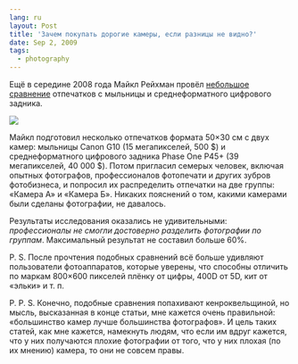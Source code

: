 ```yaml
---
lang: ru
layout: Post
title: 'Зачем покупать дорогие камеры, если разницы не видно?'
date: Sep 2, 2009
tags:
  - photography
---
```


Ещё в середине 2008 года Майкл Рейхман провёл [небольшое сравнение](http://www.luminous-landscape.com/reviews/kidding.shtml "You’ve Got to be Kidding!") отпечатков с мыльницы и среднеформатного цифрового задника.

![](/images/blog/reichmann-screen.jpg)

Майкл подготовил несколько отпечатков формата 50×30 см с двух камер: мыльницы Canon G10 (15 мегапикселей, 500 $) и среднеформатного цифрового задника Phase One P45+ (39 мегапикселей, 40 000 $). Потом пригласил семерых человек, включая опытных фотографов, профессионалов фотопечати и других зубров фотобизнеса, и попросил их распределить отпечатки на две группы: «Камера А» и «Камера Б». Никаких пояснений о том, какими камерами были сделаны фотографии, не давалось.

Результаты исследования оказались не удивительными: _профессионалы не смогли достоверно разделить фотографии по группам_. Максимальный результат не составил больше 60%.

P. S. После прочтения подобных сравнений всё больше удивляют пользователи фотоаппаратов, которые уверены, что способны отличить по маркам 800×600 пикселей плёнку от цифры, 400D от 5D, кит от «эльки» и т. п.

P. P. S. Конечно, подобные сравнения попахивают кенроквельщиной, но мысль, высказанная в конце статьи, мне кажется очень правильной: «большинство камер лучше большинства фотографов». И цель таких статей, как мне кажется, намекнуть людям, что если им вдруг кажется, что у них получаются плохие фотографии от того, что у них плохая (по их мнению) камера, то они не совсем правы.

